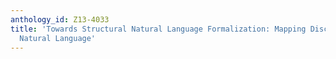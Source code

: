 ```yaml
---
anthology_id: Z13-4033
title: 'Towards Structural Natural Language Formalization: Mapping Discourse to Controlled
  Natural Language'
---
```


